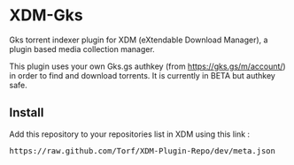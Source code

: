 XDM-Gks
=======

Gks torrent indexer plugin for XDM (eXtendable Download Manager), a plugin based media collection manager.

This plugin uses your own Gks.gs authkey (from https://gks.gs/m/account/) in order to find and download torrents.
It is currently in BETA but authkey safe.

## Install

Add this repository to your repositories list in XDM using this link :
<pre>https://raw.github.com/Torf/XDM-Plugin-Repo/dev/meta.json</pre>
